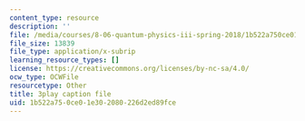 ```yaml
---
content_type: resource
description: ''
file: /media/courses/8-06-quantum-physics-iii-spring-2018/1b522a750ce01e302080226d2ed89fce_WwudFI6YRs.srt
file_size: 13839
file_type: application/x-subrip
learning_resource_types: []
license: https://creativecommons.org/licenses/by-nc-sa/4.0/
ocw_type: OCWFile
resourcetype: Other
title: 3play caption file
uid: 1b522a75-0ce0-1e30-2080-226d2ed89fce
---
```

